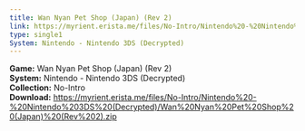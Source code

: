 ```yaml
---
title: Wan Nyan Pet Shop (Japan) (Rev 2)
link: https://myrient.erista.me/files/No-Intro/Nintendo%20-%20Nintendo%203DS%20(Decrypted)/Wan%20Nyan%20Pet%20Shop%20(Japan)%20(Rev%202).zip
type: single1
System: Nintendo - Nintendo 3DS (Decrypted)
---
```

<b>Game:</b> Wan Nyan Pet Shop (Japan) (Rev 2)<br>
<b>System:</b> Nintendo - Nintendo 3DS (Decrypted)<br>
<b>Collection:</b> No-Intro<br>
<b>Download:</b> https://myrient.erista.me/files/No-Intro/Nintendo%20-%20Nintendo%203DS%20(Decrypted)/Wan%20Nyan%20Pet%20Shop%20(Japan)%20(Rev%202).zip